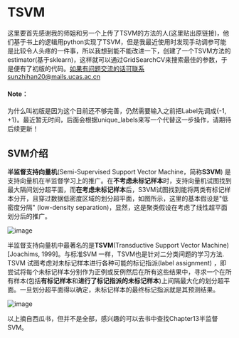 # TSVM
这里要首先感谢我的师姐和另一个上传了TSVM的方法的人(这里贴出原链接)，他们基于书上的逻辑用python实现了TSVM，但是我最近使用时发现手动调参可能是比较令人头疼的一件事，所以我想到能不能改进一下，创建了一个TSVM方法的estimator(基于sklearn)，这样就可以通过GridSearchCV来搜索最佳的参数，于是便有了初版的代码。如果有问题交流的话可联系sunzhihan20@mails.ucas.ac.cn

#### Note：
为什么叫初版是因为这个目前还不够完善，仍然需要输入之前把Label先调成{-1, +1}。最近暂无时间，后面会根据unique_labels来写一个代替这一步操作，请期待后续更新！

## SVM介绍

**半监督支持向量机**(Semi-Supervised Support Vector Machine，简称**S3VM**) 是支持向量机在半监督学习上的推广。在**不考虑未标记样本**时，支持向量机试图找到最大隔间划分超平面，而**在考虑未标记样本**后，S3VM试图找到能将两类有标记样本分开，且穿过数据低密度区域的划分超平面，如图所示，这里的基本假设是"低密度分隔" (low-density separation)，显然，这是聚类假设在考虑了线性超平面划分后的推广。

![image](https://user-images.githubusercontent.com/88269254/174058659-26328256-7f13-44b7-9c1b-9da9c4b25d0c.png)

半监督支持向量机中最著名的是**TSVM**(Transductive Support Vector Machine)[Joachims, 1999]。与标准SVM 一样，TSVM也是针对二分类间题的学习方法. TSVM 试图考虑对未标记样本进行各种可能的标记指派(label assignment) ，即尝试将每个未标记样本分别作为正例或反例然后在所有这些结果中，寻求一个在所有样本(包括**有标记样本**和**进行了标记指派的未标记样本**)上间隔最大化的划分超平面。一旦划分超平面得以确定，未标记样本的最终标记指派就是其预测结果。

![image](https://user-images.githubusercontent.com/88269254/174058739-54d6fea2-fce2-4f5c-9aeb-250e0348cb34.png)

以上摘自西瓜书，但并不是全部，感兴趣的可以去书中查找Chapter13半监督SVM。


